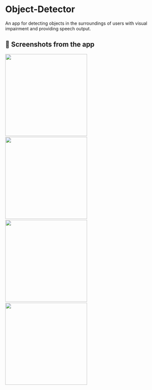 # Object-Detector
An app for detecting objects in the surroundings of users with visual impairment and providing speech output.

## :camera_flash: Screenshots from the app

<img src="https://user-images.githubusercontent.com/65572088/175773183-42b577ab-8909-4723-91f3-13c4c2db6877.jpg" width="260">&emsp;<img src="https://user-images.githubusercontent.com/65572088/175773202-e3f0c4a2-61f2-44ea-a806-abc51b8b0310.jpg" width="260">&emsp;<img src="https://user-images.githubusercontent.com/65572088/175773209-4a3aa779-e312-4647-a160-7d0f985712fd.jpg" width="260">&emsp;<img src="https://user-images.githubusercontent.com/65572088/175773216-a21b09cd-146d-4fa9-863e-fe59c67962d4.jpg" width="260">
